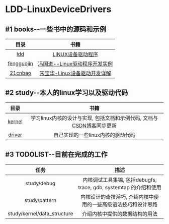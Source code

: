 LDD-LinuxDeviceDrivers
=======



#1  books--一些书中的源码和示例
-------

| 目录 | 书籍 |
|:------:|:------:|
|  [ldd](https://github.com/gatieme/LDD-LinuxDeviceDrivers/tree/master/books/ldd)           | [LINUX设备驱动程序]()                  |
| [fengguojin](https://github.com/gatieme/LDD-LinuxDeviceDrivers/tree/master/books/fengguojin) | [冯国进--Linux驱动程序开发实例](http://book.51cto.com/art/201205/337656.htm)   |
| [21cnbao](https://github.com/gatieme/LDD-LinuxDeviceDrivers/tree/master/books/21cnbao)    | [宋宝华-Linux设备驱动开发详解](http://21cnbao.blog.51cto.com)                            |



#2  study--本人的linux学习以及驱动代码
-------

| 目录 | 书籍 |
|:------:|:------:|
| [kernel](https://github.com/gatieme/LDD-LinuxDeviceDrivers/tree/master/study/kernel)    | 学习linux内核的设计与实现, 包括文档和示例代码, 文档与[CSDN博客](http://blog.csdn.net/gatieme/article/details/51456569)同步更新 |
| [driver](https://github.com/gatieme/LDD-LinuxDeviceDrivers/tree/master/study/driver)     | 自己实现的一些linux内核的驱动代码 |



#3  TODOLIST--目前在完成的工作
-------

| 任务 | 描述 |
|:----:|:----:|
| study/debug                   | 内核调试工具集锦, 包括debugfs, trace, gdb, systemtap 的介绍和使用     |
| study/pattern                 | 内核设计的奇技淫巧, 介绍内核中使用的一些高级语法技巧和设计思路        |
| study/kernel/data_structure   | 介绍内核中提供的数据结构的用法                                        |
